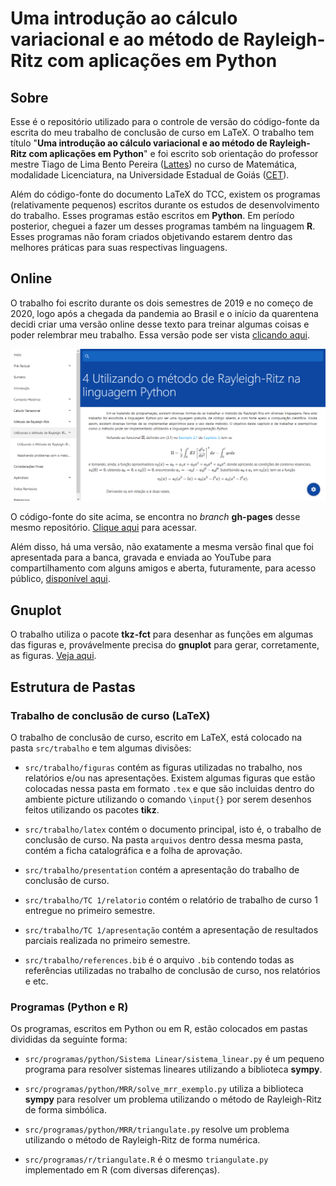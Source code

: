 # Uma introdução ao cálculo variacional e ao método de Rayleigh-Ritz com aplicações em Python

## Sobre

Esse é o repositório utilizado para o controle de versão do código-fonte da escrita do meu trabalho de conclusão de curso em LaTeX. O trabalho tem título "**Uma introdução ao cálculo variacional e ao método de Rayleigh-Ritz com aplicações em Python**" e foi escrito sob orientação do professor mestre Tiago de Lima Bento Pereira ([Lattes](http://lattes.cnpq.br/0165990227853144)) no curso de Matemática, modalidade Licenciatura, na Universidade Estadual de Goiás ([CET](http://ccet.ueg.br/)).

Além do código-fonte do documento LaTeX do TCC, existem os programas (relativamente pequenos) escritos durante os estudos de desenvolvimento do trabalho. Esses programas estão escritos em **Python**. Em período posterior, cheguei a fazer um desses programas também na linguagem **R**. Esses programas não foram criados objetivando estarem dentro das melhores práticas para suas respectivas linguagens.

## Online

O trabalho foi escrito durante os dois semestres de 2019 e no começo de 2020, logo após a chegada da pandemia ao Brasil e o início da quarentena decidi criar uma versão online desse texto para treinar algumas coisas e poder relembrar meu trabalho. Essa versão pode ser vista [clicando aqui](https://eduardojm.github.io/tcc/).

![Preview do tcc](.github/images/preview.png)

O código-fonte do site acima, se encontra no *branch* **gh-pages** desse mesmo repositório. [Clique aqui](https://github.com/EduardoJM/tcc/tree/gh-pages) para acessar.

Além disso, há uma versão, não exatamente a mesma versão final que foi apresentada para a banca, gravada e enviada ao YouTube para compartilhamento com alguns amigos e aberta, futuramente, para acesso público, [disponível aqui](https://www.youtube.com/watch?v=VZlnLW3caE4).

## Gnuplot

O trabalho utiliza o pacote **tkz-fct** para desenhar as funções em algumas das figuras e, provávelmente precisa do **gnuplot** para gerar, corretamente, as figuras. [Veja aqui](https://ctan.org/pkg/tkz-fct).

## Estrutura de Pastas

### Trabalho de conclusão de curso (LaTeX)

O trabalho de conclusão de curso, escrito em LaTeX, está colocado na pasta `src/trabalho` e tem algumas divisões:

- `src/trabalho/figuras` contém as figuras utilizadas no trabalho, nos relatórios e/ou nas apresentações. Existem algumas figuras que estão colocadas nessa pasta em formato `.tex` e que são incluidas dentro do ambiente picture utilizando o comando `\input{}` por serem desenhos feitos utilizando os pacotes **tikz**.

- `src/trabalho/latex` contém o documento principal, isto é, o trabalho de conclusão de curso. Na pasta `arquivos` dentro dessa mesma pasta, contém a ficha catalográfica e a folha de aprovação.

- `src/trabalho/presentation` contém a apresentação do trabalho de conclusão de curso.

- `src/trabalho/TC 1/relatorio` contém o relatório de trabalho de curso 1 entregue no primeiro semestre.

- `src/trabalho/TC 1/apresentação` contém a apresentação de resultados parciais realizada no primeiro semestre.

- `src/trabalho/references.bib` é o arquivo `.bib` contendo todas as referências utilizadas no trabalho de conclusão de curso, nos relatórios e etc.

### Programas (Python e R)

Os programas, escritos em Python ou em R, estão colocados em pastas divididas da seguinte forma:

- `src/programas/python/Sistema Linear/sistema_linear.py` é um pequeno programa para resolver sistemas lineares utilizando a biblioteca **sympy**.

- `src/programas/python/MRR/solve_mrr_exemplo.py` utiliza a biblioteca **sympy** para resolver um problema utilizando o método de Rayleigh-Ritz de forma simbólica.

- `src/programas/python/MRR/triangulate.py` resolve um problema utilizando o método de Rayleigh-Ritz de forma numérica.

- `src/programas/r/triangulate.R` é o mesmo `triangulate.py` implementado em R (com diversas diferenças).
